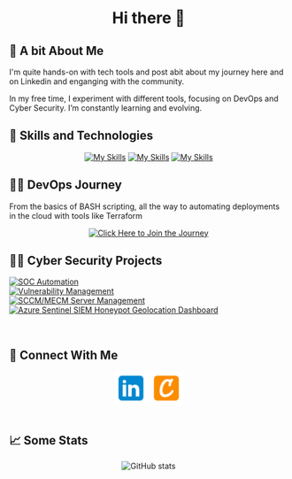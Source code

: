 <div align="center">
  
<h1>Hi there 👋</h1>
</div>

<h2>🧐 A bit About Me</h2>
<p>I'm quite hands-on with tech tools and post abit about my journey here and on Linkedin and enganging with the community.</p>
<p>In my free time, I experiment with different tools, focusing on DevOps and Cyber Security. I’m constantly learning and evolving.</p>


<h2>🧰 Skills and Technologies </h2>

<div align="center">

[![My Skills](https://skillicons.dev/icons?i=linux,bash,vscode)](https://skillicons.dev)
[![My Skills](https://skillicons.dev/icons?i=git,github)](https://skillicons.dev)
[![My Skills](https://skillicons.dev/icons?i=aws,terraform,docker,kubernetes)](https://skillicons.dev)

</div>

<h2>👨‍💻 DevOps Journey</h2>
From the basics of BASH scripting, all the way to automating deployments in the cloud with tools like Terraform

<div align="center">
  
[![Click Here to Join the Journey](https://img.shields.io/badge/Click%20Here%20to%20Join%20the%20Journey-b603fc?style=for-the-badge&logo=accenture&logoColor=white)](https://github.com/JunedConnect/Devops-Journey)

</div>

<h2>👨‍💻 Cyber Security Projects</h2>

[![SOC Automation](https://img.shields.io/badge/SOC_Automation-0077B5?style=for-the-badge&logo=accenture&logoColor=white)](https://github.com/JunedConnect/SOC_Automation) \
[![Vulnerability Management](https://img.shields.io/badge/Vulnerability_Management-0077B5?style=for-the-badge&logo=accenture&logoColor=white)](https://github.com/JunedConnect/Vulnerability_Scanning) \
[![SCCM/MECM Server Management](https://img.shields.io/badge/SCCM%2FMECM_Server_Management-0077B5?style=for-the-badge&logo=accenture&logoColor=white)](https://github.com/JunedConnect/SCCM-MECM_Server_Management) \
[![Azure Sentinel SIEM Honeypot Geolocation Dashboard](https://img.shields.io/badge/Azure_Sentinel_SIEM_Honeypot_Geolocation_Dashboard-0077B5?style=for-the-badge&logo=accenture&logoColor=white)](https://github.com/JunedConnect/Azure_Sentinel_SIEM_Honeypot_Geolocation_Dashboard)


<br>
<!-- This is the repo that I had used for the icons above : https://github.com/alexandresanlim/Badges4-README.md-Profile -->

<h2>🔗 Connect With Me</h2>
<div align="center">
<a href="https://www.linkedin.com/in/juned-connect/"><img src="https://raw.githubusercontent.com/JunedConnect/JunedConnect/main/images/linkedin-48.png" alt="LinkedIn Badge" width="60"/></a>
<a href="https://www.credly.com/users/juned-ahmed.cbc69ec9"><img src="https://raw.githubusercontent.com/JunedConnect/JunedConnect/main/images/credly-48.png" alt="Credly Badge" width="60"/></a>
</div>

<br>

<h2>📈 Some Stats</h2>

<div align="center">
  
![GitHub stats](https://github-readme-stats.vercel.app/api?username=junedconnect)

<!--           ![Visit Counter](https://komarev.com/ghpvc/?username=junedconnect&style=flat-square)    Disabled for now    -->

</div>
